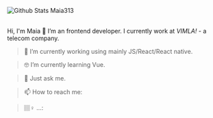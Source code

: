  ![Github Stats Maia313](https://github-readme-stats.vercel.app/api?username=Maia313&show_icons=true&title_color=fff&icon_color=79ff97&text_color=9f9f9f&bg_color=ff7a00)  
</br>


Hi, I'm Maia 👋
I’m an frontend developer. I currently work at _VIMLA!_ - a telecom company.


> 📱 I’m currently working using mainly JS/React/React native.

> 🤓 I’m currently learning Vue.

> 💬 Just ask me.

> 📫 How to reach me: 

> 🏽‍♀️ ...: 
